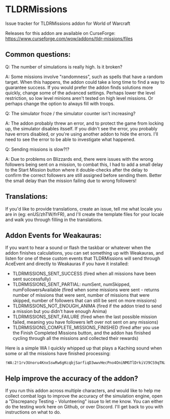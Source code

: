 # TLDRMissions
Issue tracker for TLDRMissions addon for World of Warcraft

Releases for this addon are available on CurseForge: https://www.curseforge.com/wow/addons/tldr-missions/files

## Common questions:

Q: The number of simulations is really high. Is it broken?

A: Some missions involve "randomness", such as spells that have a random target. When this happens, the addon could take a long time to find a way to guarantee success. If you would prefer the addon finds solutions more quickly, change some of the advanced settings. Perhaps lower the level restriction, so low level minions aren't tested on high level missions. Or perhaps change the option to always fill with troops.

Q: The simulator froze / the simulator counter isn't increasing?

A: The addon probably threw an error, and to protect the game from locking up, the simulator disables itsself. If you didn't see the error, you probably have errors disabled, or you're using another addon to hide the errors. I'll need to see the error to be able to investigate what happened.

Q: Sending missions is slow?!?

A: Due to problems on Blizzards end, there were issues with the wrong followers being sent on a mission, to combat this, I had to add a small delay to the Start Mission button where it double-checks after the delay to confirm the correct followers are still assigned before sending them. Better the small delay than the mission failing due to wrong followers!

## Translations:

If you'd like to provide translations, create an issue, tell me what locale you are in (eg: enUS/zhTW/frFR), and I'll create the template files for your locale and walk you through filling in the translations.

## Addon Events for Weakauras:

If you want to hear a sound or flash the taskbar or whatever when the addon finishes calculations, you can set something up with Weakauras, and listen for one of these custom events that TLDRMissions will send through AceEvent and directly to Weakauras if you have it installed:

- TLDRMISSIONS_SENT_SUCCESS (fired when all missions have been sent successfully)
- TLDRMISSIONS_SENT_PARTIAL: numSent, numSkipped, numFollowersAvailable (fired when some missions were sent - returns number of missions that were sent, number of missions that were skipped, number of followers that can still be sent on more missions)
- TLDRMISSIONS_NOT_ENOUGH_ANIMA (fired if the addon tried to send a mission but you didn't have enough Anima)
- TLDRMISSIONS_SENT_FAILURE (fired when the last possible mission failed, meaning you have followers left over not sent on any missions)
- TLDRMISSIONS_COMPLETE_MISSIONS_FINISHED (fired after you use the Finish Completed Missions button, and the addon has finished cycling through all the missions and collected their rewards)

Here is a simple WA I quickly whipped up that plays a Kaching sound when some or all the missions have finished processing:

    !WA:2!1rv3Unoru4KnxSswRw6gKcqbjSarfiqD3wwvHecPno4OniNMGTlDrkiVJ9CS9qTNz0mJBB2Rqrib3sFeY1CvEcq9jWQcXdWYBW(eWm2zriGn3KZpZ5VVVZXDh3VSpUp(N)abRsvqOGy2jHEto21pHvWeFvp9VnyIKxGwgcxQ6BFJmhHzx8TZstLG6D6SbrtYzI5mcvfpY94qxFU9)iIOuMOePI4rksjSvRlFNKkPIvAEXjCmsb(W5av9CuL2ksrsoLGv5od1QcuIIWOYJ8LkKqTNVKvrX8VycvbIuucSyigR9V4uaD2WkbsUyo7cq0iofWe0IateYfNHsYj0S9zzzRWSOM88uhcLOSIt1)jZ3R(1Q3P(E5RucswgiK3DpXwX)WrTKdXT99ZLvXnnCqvAk5YnrJggegfeo0pCfwxxtd3)GARRhLJu2tbPeLb)DqZfGoi)G5UEEBAtyuobd(gicVsYHIIjyPv9BW3nTI2m(F4hzlavLGARevGnqXT5sYFyO3x6pDsqWKzhhefOPGO56(yYqVpX()6k4KrJCdcEzznZuTLpfvcslNknueByoqSgdX6zlu7x8yxV5JpX7Qk6wSWIFpdPCoe2QpLHHFTd)T)F59wH639fedHrrfFJgx1t0zxHOKYgO6O67oUEGdLrHRbKecucGMPYV9nVemBAuHesyAICL5nMoR((oLicvhB99RFWTRpO(W6pvl(6)BloPmQIVZyb5z2FDfcRtkYomCTMr8HmZ21UdQhCJwngLCwMWSz4uWq4XosYZGb(LvfkILJMAsgu)5w(jfiP0ifRqfAAWiUYuKa9ZFRThjpP9iP3ArtnmDSJsJnR1SpGB2W)X7WF)x91cxajedw1J)XV6xHxQPpssKkxaYCwbE5vsOiT9K0zwy4SPIVxt3K0LoEUJdxRyjN3YbVz3N(DVhbFDZEcrAmjpSIG3CjqRk9o6Ge8NTjvO3o0uIgZ69I2Z9XgtM5joyKVR7XILTJ6JF0J(ZFPtNoDJ1evkjZsC5wh)g(N29h605w3OVW1jygV5M2AtlsnQ5RnD72T3Addt26KqBNuTM1Qlyc8PceF1PBf6l9F4(py)d7F(V)K)6p
    
## Help improve the accuracy of the addon?

If you run this addon across multiple characters, and would like to help me collect combat logs to improve the accuracy of the simulation engine, open a "Discrepancy Testing - Volunteering" issue to let me know. You can either do the testing work here on Github, or over Discord. I'll get back to you with instructions on what to do.
